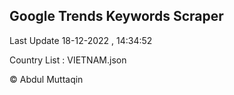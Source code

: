 

## Google Trends Keywords Scraper 
 
Last Update 18-12-2022 , 14:34:52

Country List :
VIETNAM.json



© Abdul Muttaqin 
